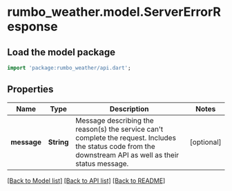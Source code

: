 # rumbo_weather.model.ServerErrorResponse

## Load the model package
```dart
import 'package:rumbo_weather/api.dart';
```

## Properties
Name | Type | Description | Notes
------------ | ------------- | ------------- | -------------
**message** | **String** | Message describing the reason(s) the service can't complete the request. Includes the status code from the downstream API as well as their status message. | [optional] 

[[Back to Model list]](../README.md#documentation-for-models) [[Back to API list]](../README.md#documentation-for-api-endpoints) [[Back to README]](../README.md)


